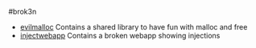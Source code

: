 #brok3n

* [evilmalloc](https://github.com/bpowell/broken/tree/master/evilmalloc) Contains a shared library to have fun with malloc and free
* [injectwebapp](https://github.com/bpowell/broken/tree/master/injectwebapp) Contains a broken webapp showing injections
